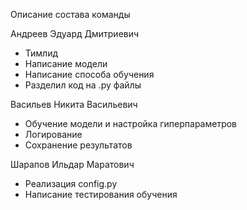 Описание состава команды

Андреев Эдуард Дмитриевич
- Тимлид
- Написание модели
- Написание способа обучения
- Разделил код на .py файлы

Васильев Никита Васильевич
- Обучение модели и настройка гиперпараметров
- Логирование
- Сохранение результатов

Шарапов Ильдар Маратович
- Реализация config.py
- Написание тестирования обучения 
